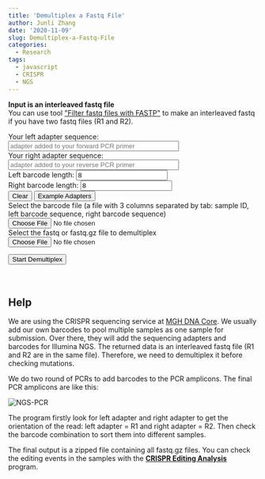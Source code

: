 ```yaml
---
title: 'Demultiplex a Fastq File'
author: Junli Zhang
date: '2020-11-09'
slug: Demultiplex-a-Fastq-File
categories:
  - Research
tags:
  - javascript
  - CRISPR
  - NGS
---
```


**Input is an interleaved fastq file**  
You can use tool ["Filter fastq files with FASTP"](/apps/filter-fastq-files-with-fastp) to make an interleaved fastq if you have two fastq files (R1 and R2).


<label for="left">Your left adapter sequence:</label>
<input id="left" name="LeftAdapter" placeholder="adapter added to your forward PCR primer" size="40"><br>
<label for="right">Your right adapter sequence:</label>
<input id="right" name="RightAdapter" placeholder="adapter added to your reverse PCR primer" size="40"><br>
<label for="leftBarcodeLen">Left barcode length:</label>
<input id="leftBarcodeLen" name="leftBarcodeLen" placeholder="left barcode length" size="20" value="8"><br>
<label for="rightBarcodeLen">Right barcode length:</label>
<input id="rightBarcodeLen" name="rightBarcodeLen" placeholder="right barcode length" size="20" value="8"><br>
<button onclick="clearseq()">Clear</button>
<button onclick="putExample()">Example Adapters</button><br>
<label for="barcode">Select the barcode file (a file with 3 columns separated by tab: sample ID, left barcode sequence, right barcode sequence)</label><br>
<input type="file" id="barcode" name="barcode" /><br>
<label for="fastq">Select the fastq or fastq.gz file to demultiplex</label><br>
<input type="file" id="fastq" name="fastq" /><br>

<button style="display:none" onclick="readBarcode()">Read Barcodes</button>
<button onclick="startAnalyze()">Start Demultiplex</button>
<p id="demo1"></p>
<p id="demo2"></p>
<button style="visibility:hidden" id="download-btn" onclick="download()"> Download Demultiplexed Files</button><br>
<p id="demo3"></p>
<output id="output" style="display:none"></output>

<script src="/libs/pako.min.js"></script>
<script src="/libs/FileSaver.min.js"></script>
<script src="/libs/demultiplex.js"></script>
<script src="/libs/jszip.min.js"></script>

## Help

We are using the CRISPR sequencing service at [MGH DNA Core](https://dnacore.mgh.harvard.edu/new-cgi-bin/site/pages/crispr_sequencing_main.jsp). We usually add our own barcodes to pool multiple samples as one sample for submission. Over there, they will add the sequencing adapters and barcodes for Illumina NGS. The returned data is an interleaved fastq file (R1 and R2 are in the same file). Therefore, we need to demultiplex it before checking mutations.

We do two round of PCRs to add barcodes to the PCR amplicons. The final PCR amplicons are like this:

![NGS-PCR](/images/NGS-PCR.png)

The program firstly look for left adapter and right adapter to get the orientation of the read: left adapter = R1 and right adapter = R2. Then check the barcode combination to sort them into different samples.

The final output is a zipped file containing all fastq.gz files. You can check the editing events in the samples with the [**CRISPR Editing Analysis**](/apps/crispr-editing-check) program.